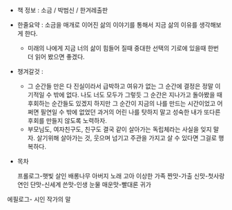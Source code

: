 - 책  정보 : 소금 / 박범신 /  한겨레출판
- 한줄요약 : 소금을 매개로 이어진 삶의 이야기를 통해서 지금 삶의 이유를 생각해보게 한다.
  - 미래의 나에게 지금 너의 삶이 힘들어 질때 중대한 선택의 기로에 있을때 한번 더 읽어 봤으면 좋겠다.
- 챙겨갈것 :
  - 그 순간들 만은 다 진실이라서 급박하고 여유가 없는 그 순간에 결정은 정말 이기적일 수 밖에 없다. 나도 너도 모두가 그렇듯 그 순간은 지나가고 돌아봤을 때 후회하는 순간들도 있겠지 하지만 그 순간이 지금의 나를 만드는 시간이었고 어쩌면 필연일 수 밖에 없었던 과거의 어린 나를 탓하지 말고 성숙한 내가 또다른 후회를 만들지 않도록 노력하자.
  - 부모님도, 여자친구도, 친구도 결국 같이 살아가는 독립체라는 사실을 잊지 말자. 살기위해 살아가는 것, 웃으며 넘기고 주관을 가지고 살 수 있다면 그걸로 행복하다.
- 목차

  프롤로그-햇빛 살인
배롱나무
아버지
노래
고아
이상한 가족
짠맛-가출
신맛-첫사랑
연인
단맛-신세계
쓴맛-인생
눈물
매운맛-빨대론
귀가

에필로그- 시인
작가의 말  